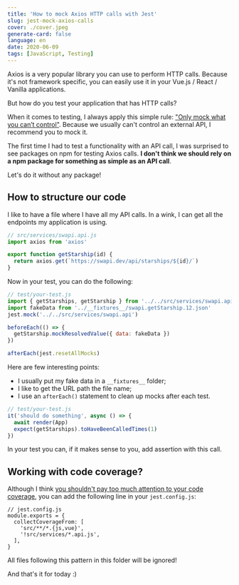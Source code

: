 ```yaml
---
title: 'How to mock Axios HTTP calls with Jest'
slug: jest-mock-axios-calls
cover: ./cover.jpeg
generate-card: false
language: en
date: 2020-06-09
tags: [JavaScript, Testing]
---
```


Axios is a very popular library you can use to perform HTTP calls. Because it's not framework
specific, you can easily use it in your Vue.js / React / Vanilla applications.

But how do you test your application that has HTTP calls?

When it comes to testing, I always apply this simple rule:
["Only mock what you can’t control"](/10-tips-write-better-tests#4---only-mock-what-you-cant-control).
Because we usually can't control an external API, I recommend you to mock it.

The first time I had to test a functionality with an API call, I was surprised to see packages on
npm for testing Axios calls. **I don't think we should rely on a npm package for something as simple
as an API call**.

Let's do it without any package!

## How to structure our code

I like to have a file where I have all my API calls. In a wink, I can get all the endpoints my
application is using.

```js
// src/services/swapi.api.js
import axios from 'axios'

export function getStarship(id) {
  return axios.get(`https://swapi.dev/api/starships/${id}/`)
}
```

Now in your test, you can do the following:

```js
// test/your-test.js
import { getStarships, getStarship } from '../../src/services/swapi.api'
import fakeData from '../__fixtures__/swapi.getStarship.12.json'
jest.mock('../../src/services/swapi.api')

beforeEach(() => {
  getStarship.mockResolvedValue({ data: fakeData })
})

afterEach(jest.resetAllMocks)
```

Here are few interesting points:

- I usually put my fake data in a `__fixtures__` folder;
- I like to get the URL path the file name;
- I use an `afterEach()` statement to clean up mocks after each test.

```js
// test/your-test.js
it('should do something', async () => {
  await render(App)
  expect(getStarships).toHaveBeenCalledTimes(1)
})
```

In your test you can, if it makes sense to you, add assertion with this call.

## Working with code coverage?

Although I think [you shouldn't pay too much attention to your code coverage](/code-coverage), you
can add the following line in your `jest.config.js`:

```js{5}
// jest.config.js
module.exports = {
  collectCoverageFrom: [
    'src/**/*.{js,vue}',
    '!src/services/*.api.js',
  ],
}
```

All files following this pattern in this folder will be ignored!

And that's it for today :)
